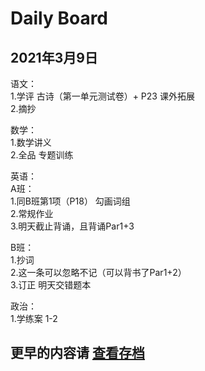 ﻿# Daily Board

## 2021年3月9日
语文：  
1.学评 古诗（第一单元测试卷）+ P23 课外拓展  
2.摘抄

数学：  
1.数学讲义  
2.全品 专题训练

英语：  
A班：  
1.同B班第1项（P18） 勾画词组  
2.常规作业  
3.明天截止背诵，且背诵Par1+3

B班：  
1.抄词  
2.这一条可以忽略不记（可以背书了Par1+2）  
3.订正 明天交错题本  

政治：  
1.学练案 1-2

## 更早的内容请 [查看存档](db/archived)